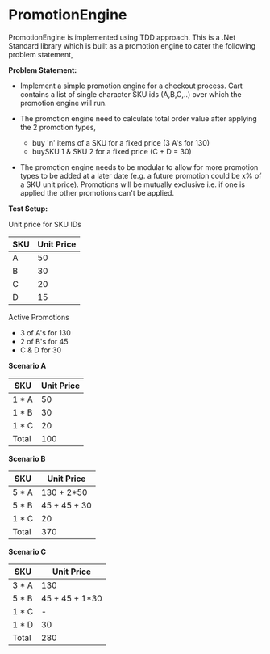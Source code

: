 # PromotionEngine
PromotionEngine is implemented using TDD approach. This is a .Net Standard library which is built as a promotion engine to cater the following problem statement,

**Problem Statement:**

- Implement a simple promotion engine for a checkout process. Cart contains a list of single character SKU ids (A,B,C,..) over which the promotion engine will run.

- The promotion engine need to calculate total order value after applying the 2 promotion types,
  - buy 'n' items of a SKU for a fixed price (3 A's for 130)
  - buySKU 1 & SKU 2 for a fixed price (C + D = 30)

- The promotion engine needs to be modular to allow for more promotion types to be added at a later date (e.g. a future promotion could be x% of a SKU unit price). 
Promotions will be mutually exclusive i.e. if one is applied the other promotions can't be applied.

**Test Setup:**

Unit price for SKU IDs

SKU  | Unit Price
---- | -----------
A    | 50
B    | 30
C    | 20
D    | 15

Active Promotions
- 3 of A's for 130
- 2 of B's for 45
- C & D for 30

**Scenario A**

SKU   | Unit Price
----- | -----------
1 * A | 50
1 * B | 30
1 * C | 20
Total | 100

**Scenario B**

SKU   | Unit Price
----- | -----------
5 * A | 130 + 2*50
5 * B | 45 + 45 + 30
1 * C | 20
Total | 370

**Scenario C**

SKU   | Unit Price
----- | -----------
3 * A | 130
5 * B | 45 + 45 + 1*30 
1 * C | -
1 * D | 30
Total | 280
